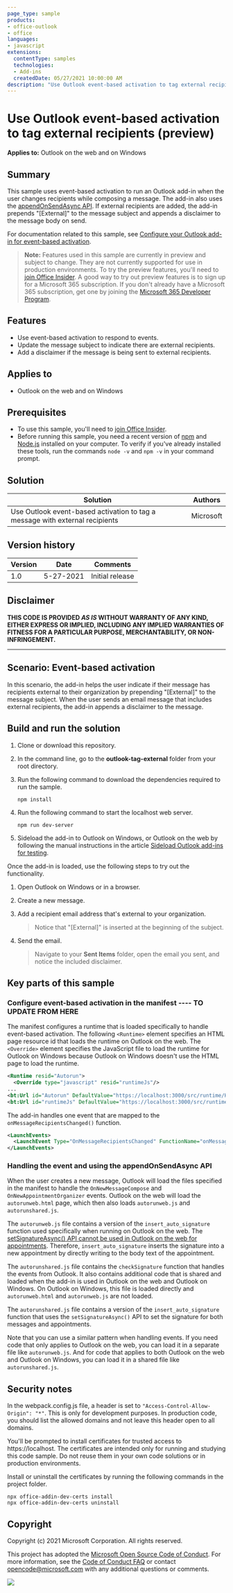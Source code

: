 ```yaml
---
page_type: sample
products:
- office-outlook
- office
languages:
- javascript
extensions:
  contentType: samples
  technologies:
  - Add-ins
  createdDate: 05/27/2021 10:00:00 AM
description: "Use Outlook event-based activation to tag external recipients."
---
```


# Use Outlook event-based activation to tag external recipients (preview)

**Applies to:** Outlook on the web and on Windows

## Summary

This sample uses event-based activation to run an Outlook add-in when the user changes recipients while composing a message. The add-in also uses the [appendOnSendAsync API](https://docs.microsoft.com/javascript/api/outlook/office.body?view=outlook-js-preview#appendOnSendAsync_data__options__callback_). If external recipients are added, the add-in prepends "[External]" to the message subject and appends a disclaimer to the message body on send.

For documentation related to this sample, see [Configure your Outlook add-in for event-based activation](https://docs.microsoft.com/office/dev/add-ins/outlook/autolaunch).

> **Note:** Features used in this sample are currently in preview and subject to change. They are not currently supported for use in production environments. To try the preview features, you'll need to [join Office Insider](https://insider.office.com/join). A good way to try out preview features is to sign up for a Microsoft 365 subscription. If you don't already have a Microsoft 365 subscription, get one by joining the [Microsoft 365 Developer Program](https://developer.microsoft.com/office/dev-program).

## Features

- Use event-based activation to respond to events.
- Update the message subject to indicate there are external recipients.
- Add a disclaimer if the message is being sent to external recipients.

## Applies to

- Outlook on the web and on Windows

## Prerequisites

- To use this sample, you'll need to [join Office Insider](https://insider.office.com/join).
- Before running this sample, you need a recent version of [npm](https://www.npmjs.com/get-npm) and [Node.js](https://nodejs.org/) installed on your computer. To verify if you've already installed these tools, run the commands `node -v` and `npm -v` in your command prompt.

## Solution

| Solution | Authors |
|---------|----------|
| Use Outlook event-based activation to tag a message with external recipients | Microsoft |

## Version history

Version  | Date | Comments
|---------|------|---------|
| 1.0 | 5-27-2021 | Initial release |

## Disclaimer

**THIS CODE IS PROVIDED *AS IS* WITHOUT WARRANTY OF ANY KIND, EITHER EXPRESS OR IMPLIED, INCLUDING ANY IMPLIED WARRANTIES OF FITNESS FOR A PARTICULAR PURPOSE, MERCHANTABILITY, OR NON-INFRINGEMENT.**

----------

## Scenario: Event-based activation

In this scenario, the add-in helps the user indicate if their message has recipients external to their organization by prepending "[External]" to the message subject. When the user sends an email message that includes external recipients, the add-in appends a disclaimer to the message.

## Build and run the solution

1. Clone or download this repository.
1. In the command line, go to the **outlook-tag-external** folder from your root directory.
1. Run the following command to download the dependencies required to run the sample.

    ```command&nbsp;line
    npm install
    ```

1. Run the following command to start the localhost web server.

    ```command&nbsp;line
    npm run dev-server
    ```

1. Sideload the add-in to Outlook on Windows, or Outlook on the web by following the manual instructions in the article [Sideload Outlook add-ins for testing](https://docs.microsoft.com/office/dev/add-ins/outlook/sideload-outlook-add-ins-for-testing).

Once the add-in is loaded, use the following steps to try out the functionality.

1. Open Outlook on Windows or in a browser.
1. Create a new message.
1. Add a recipient email address that's external to your organization.

    > Notice that "[External]" is inserted at the beginning of the subject.

1. Send the email.

    > Navigate to your **Sent Items** folder, open the email you sent, and notice the included disclaimer.

## Key parts of this sample

### Configure event-based activation in the manifest ---- TO UPDATE FROM HERE

The manifest configures a runtime that is loaded specifically to handle event-based activation. The following `<Runtime>` element specifies an HTML page resource id that loads the runtime on Outlook on the web. The `<Override>` element specifies the JavaScript file to load the runtime for Outlook on Windows because Outlook on Windows doesn't use the HTML page to load the runtime.

```xml
<Runtime resid="Autorun">
  <Override type="javascript" resid="runtimeJs"/>
...
<bt:Url id="Autorun" DefaultValue="https://localhost:3000/src/runtime/HTML/autorunweb.html"></bt:Url>
<bt:Url id="runtimeJs" DefaultValue="https://localhost:3000/src/runtime/Js/autorunshared.js"></bt:Url>
```

The add-in handles one event that are mapped to the `onMessageRecipientsChanged()` function.

```xml
<LaunchEvents>
  <LaunchEvent Type="OnMessageRecipientsChanged" FunctionName="onMessageRecipientsChangedHandler" />
</LaunchEvents>
```

### Handling the event and using the appendOnSendAsync API

When the user creates a new message, Outlook will load the files specified in the manifest to handle the `OnNewMessageCompose` and `OnNewAppointmentOrganizer` events. Outlook on the web will load the `autorunweb.html` page, which then also loads `autorunweb.js` and `autorunshared.js`.

The `autorunweb.js` file contains a version of the `insert_auto_signature` function used specifically when running on Outlook on the web. The [setSignatureAsync() API cannot be used in Outlook on the web for appointments](https://docs.microsoft.com/javascript/api/outlook/office.body?view=outlook-js-preview#setSignatureAsync_data__options__callback_). Therefore, `insert_auto_signature` inserts the signature into a new appointment by directly writing to the body text of the appointment.

The `autorunshared.js` file contains the `checkSignature` function that handles the events from Outlook. It also contains additional code that is shared and loaded when the add-in is used in Outlook on the web and Outlook on Windows. On Outlook on Windows, this file is loaded directly and `autorunweb.html` and `autorunweb.js` are not loaded.

The `autorunshared.js` file contains a version of the `insert_auto_signature` function that uses the `setSignatureAsync()` API to set the signature for both messages and appointments.

Note that you can use a similar pattern when handling events. If you need code that only applies to Outlook on the web, you can load it in a separate file like `autorunweb.js`. And for code that applies to both Outlook on the web and Outlook on Windows, you can load it in a shared file like `autorunshared.js`.

## Security notes

In the webpack.config.js file, a header is set to `"Access-Control-Allow-Origin": "*"`. This is only for development purposes. In production code, you should list the allowed domains and not leave this header open to all domains.

You'll be prompted to install certificates for trusted access to https://localhost. The certificates are intended only for running and studying this code sample. Do not reuse them in your own code solutions or in production environments.

Install or uninstall the certificates by running the following commands in the project folder.

```command&nbsp;line
npx office-addin-dev-certs install
npx office-addin-dev-certs uninstall
```

## Copyright

Copyright (c) 2021 Microsoft Corporation. All rights reserved.

This project has adopted the [Microsoft Open Source Code of Conduct](https://opensource.microsoft.com/codeofconduct/). For more information, see the [Code of Conduct FAQ](https://opensource.microsoft.com/codeofconduct/faq/) or contact [opencode@microsoft.com](mailto:opencode@microsoft.com) with any additional questions or comments.

<img src="https://telemetry.sharepointpnp.com/pnp-officeaddins/samples/outlook-autorun-tag-external" />

